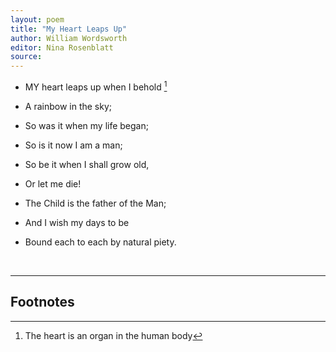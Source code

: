 ```yaml
---
layout: poem
title: "My Heart Leaps Up"
author: William Wordsworth
editor: Nina Rosenblatt
source: 
---
```


- MY heart leaps up when I behold [^fn1]
- A rainbow in the sky;
- So was it when my life began;
- So is it now I am a man; 
- So be it when I shall grow old,
- Or let me die!

- The Child is the father of the Man;
- And I wish my days to be
- Bound each to each by natural piety.


<br>

---

## Footnotes

[^fn1]: The heart is an organ in the human body

